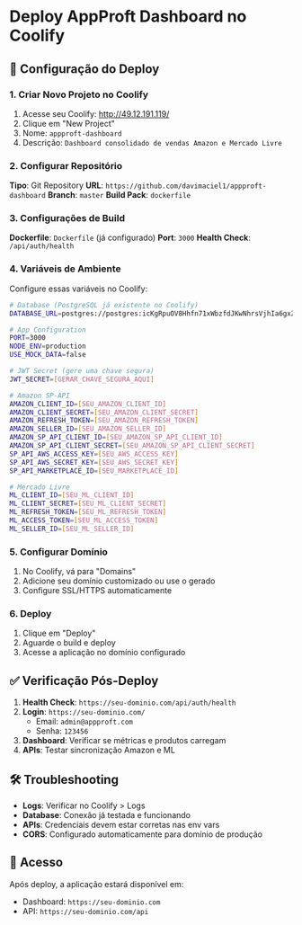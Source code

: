 # Deploy AppProft Dashboard no Coolify

## 🚀 Configuração do Deploy

### 1. Criar Novo Projeto no Coolify

1. Acesse seu Coolify: http://49.12.191.119/
2. Clique em "New Project" 
3. Nome: `appproft-dashboard`
4. Descrição: `Dashboard consolidado de vendas Amazon e Mercado Livre`

### 2. Configurar Repositório

**Tipo**: Git Repository
**URL**: `https://github.com/davimaciel1/appproft-dashboard`
**Branch**: `master`
**Build Pack**: `dockerfile`

### 3. Configurações de Build

**Dockerfile**: `Dockerfile` (já configurado)
**Port**: `3000`
**Health Check**: `/api/auth/health`

### 4. Variáveis de Ambiente

Configure essas variáveis no Coolify:

```bash
# Database (PostgreSQL já existente no Coolify)
DATABASE_URL=postgres://postgres:icKgRpuOV8Hhfn71xWbzfdJKwNhrsVjhIa6gxZwiaHrDhOSZ8vQXzOm2Exa5W4zk@sscowkg4g8swg8cw0gocwcgk:5432/postgres

# App Configuration
PORT=3000
NODE_ENV=production
USE_MOCK_DATA=false

# JWT Secret (gere uma chave segura)
JWT_SECRET=[GERAR_CHAVE_SEGURA_AQUI]

# Amazon SP-API
AMAZON_CLIENT_ID=[SEU_AMAZON_CLIENT_ID]
AMAZON_CLIENT_SECRET=[SEU_AMAZON_CLIENT_SECRET]
AMAZON_REFRESH_TOKEN=[SEU_AMAZON_REFRESH_TOKEN]
AMAZON_SELLER_ID=[SEU_AMAZON_SELLER_ID]
AMAZON_SP_API_CLIENT_ID=[SEU_AMAZON_SP_API_CLIENT_ID]
AMAZON_SP_API_CLIENT_SECRET=[SEU_AMAZON_SP_API_CLIENT_SECRET]
SP_API_AWS_ACCESS_KEY=[SEU_AWS_ACCESS_KEY]
SP_API_AWS_SECRET_KEY=[SEU_AWS_SECRET_KEY]
SP_API_MARKETPLACE_ID=[SEU_MARKETPLACE_ID]

# Mercado Livre
ML_CLIENT_ID=[SEU_ML_CLIENT_ID]
ML_CLIENT_SECRET=[SEU_ML_CLIENT_SECRET]
ML_REFRESH_TOKEN=[SEU_ML_REFRESH_TOKEN]
ML_ACCESS_TOKEN=[SEU_ML_ACCESS_TOKEN]
ML_SELLER_ID=[SEU_ML_SELLER_ID]
```

### 5. Configurar Domínio

1. No Coolify, vá para "Domains"
2. Adicione seu domínio customizado ou use o gerado
3. Configure SSL/HTTPS automaticamente

### 6. Deploy

1. Clique em "Deploy"
2. Aguarde o build e deploy
3. Acesse a aplicação no domínio configurado

## ✅ Verificação Pós-Deploy

1. **Health Check**: `https://seu-dominio.com/api/auth/health`
2. **Login**: `https://seu-dominio.com/`
   - Email: `admin@appproft.com`
   - Senha: `123456`
3. **Dashboard**: Verificar se métricas e produtos carregam
4. **APIs**: Testar sincronização Amazon e ML

## 🛠️ Troubleshooting

- **Logs**: Verificar no Coolify > Logs
- **Database**: Conexão já testada e funcionando
- **APIs**: Credenciais devem estar corretas nas env vars
- **CORS**: Configurado automaticamente para domínio de produção

## 📱 Acesso

Após deploy, a aplicação estará disponível em:
- Dashboard: `https://seu-dominio.com`
- API: `https://seu-dominio.com/api`